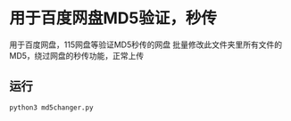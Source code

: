 # 用于百度网盘MD5验证，秒传

用于百度网盘，115网盘等验证MD5秒传的网盘
批量修改此文件夹里所有文件的MD5，绕过网盘的秒传功能，正常上传

## 运行

    python3 md5changer.py
